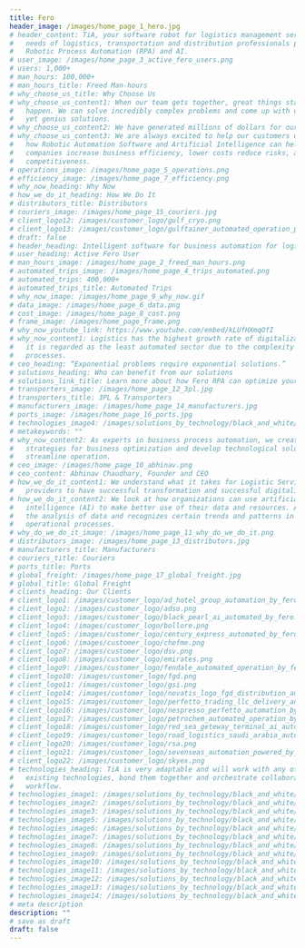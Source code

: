 ```yaml
---
title: Fero
header_image: /images/home_page_1_hero.jpg
# header_content: TiA, your software robot for logistics management serving the
#   needs of logistics, transportation and distribution professionals powered by
#   Robotic Process Automation (RPA) and AI.
# user_image: /images/home_page_3_active_fero_users.png
# users: 1,000+
# man_hours: 100,000+
# man_hours_title: Freed Man-hours
# why_choose_us_title: Why Choose Us
# why_choose_us_content1: When our team gets together, great things start to
#   happen. We can solve incredibly complex problems and come up with unexpected
#   yet genius solutions.
# why_choose_us_content2: We have generated millions of dollars for our clients in savings.
# why_choose_us_content3: We are always excited to help our customers understand
#   how Robotic Automation Software and Artificial Intelligence can help their
#   companies increase business efficiency, lower costs reduce risks, and improve
#   competitiveness.
# operations_image: /images/home_page_5_operations.png
# efficiency_image: /images/home_page_7_efficiency.png
# why_now_heading: Why Now
# how_we_do_it_heading: How We Do It
# distributors_title: Distributors
# couriers_image: /images/home_page_15_couriers.jpg
# client_logo12: /images/customer_logo/gulf_cryo.png
# client_logo13: /images/customer_logo/gulftainer_automated_operation_powered_by_fero.png
# draft: false
# header_heading: Intelligent software for business automation for logistics
# user_heading: Active Fero User
# man_hours_image: /images/home_page_2_freed_man_hours.png
# automated_trips_image: /images/home_page_4_trips_automated.png
# automated_trips: 400,000+
# automated_trips_title: Automated Trips
# why_now_image: /images/home_page_9_why_now.gif
# data_image: /images/home_page_6_data.png
# cost_image: /images/home_page_8_cost.png
# frame_image: /images/home_page_frame.png
# why_now_youtube_link: https://www.youtube.com/embed/kLUfHXmqOfI
# why_now_content1: Logistics has the highest growth rate of digitalization, but
#   it is regarded as the least automated sector due to the complexity of the
#   processes.
# ceo_heading: “Exponential problems require exponential solutions.”
# solutions_heading: Who can benefit from our solutions
# solutions_link_title: Learn more about how Fero RPA can optimize your business
# transporters_image: /images/home_page_12_3pl.jpg
# transporters_title: 3PL & Transporters
# manufacturers_image: /images/home_page_14_manufacturers.jpg
# ports_image: /images/home_page_16_ports.jpg
# technologies_image4: /images/solutions_by_technology/black_and_white/infor_integrated_with_fero.png
# metakeywords: ""
# why_now_content2: As experts in business process automation, we create
#   strategies for business optimization and develop technological solutions for
#   streamline operation.
# ceo_image: /images/home_page_10_abhinav.png
# ceo_content: Abhinav Chaudhary, Founder and CEO
# how_we_do_it_content1: We understand what it takes for Logistic Service
#   providers to have successful transformation and successful digitalization.
# how_we_do_it_content2: We look at how organizations can use artificial
#   intelligence (AI) to make better use of their data and resources. AI allows
#   the analysis of data and recognizes certain trends and patterns in their
#   operational processes.
# why_do_we_do_it_image: /images/home_page_11_why_do_we_do_it.png
# distributors_image: /images/home_page_13_distributors.jpg
# manufacturers_title: Manufacturers
# couriers_title: Couriers
# ports_title: Ports
# global_freight: /images/home_page_17_global_freight.jpg
# global_title: Global Freight
# clients_heading: Our Clients
# client_logo1: /images/customer_logo/ad_hotel_group_automation_by_fero.png
# client_logo2: /images/customer_logo/adso.png
# client_logo3: /images/customer_logo/black_pearl_ai_automated_by_fero.png
# client_logo4: /images/customer_logo/bollore.png
# client_logo5: /images/customer_logo/century_express_automated_by_fero.png
# client_logo6: /images/customer_logo/chefme.png
# client_logo7: /images/customer_logo/dsv.png
# client_logo8: /images/customer_logo/emirates.png
# client_logo9: /images/customer_logo/fendale_automated_operation_by_fero.png
# client_logo10: /images/customer_logo/fgd.png
# client_logo11: /images/customer_logo/gsi.png
# client_logo14: /images/customer_logo/novatis_logo_fgd_distribution_automated_by_fero.png
# client_logo15: /images/customer_logo/perfetto_trading_llc_delivery_and_operation_automation_by_fero.png
# client_logo16: /images/customer_logo/nespresso_perfetto_automation_by_fero.png
# client_logo17: /images/customer_logo/petrochem_automated_operation_by_fero.png
# client_logo18: /images/customer_logo/red_sea_geteway_terminal_ai_automation_by_fero.png
# client_logo19: /images/customer_logo/road_logistics_saudi_arabia_automation_powered_by_fero.png
# client_logo20: /images/customer_logo/rsa.png
# client_logo21: /images/customer_logo/sevenseas_automation_powered_by_fero.png
# client_logo22: /images/customer_logo/skyex.png
# technologies_heading: TiA is very adaptable and will work with any of your
#   existing technologies, bond them together and orchestrate collaborative
#   workflow.
# technologies_image1: /images/solutions_by_technology/black_and_white/afsys_integrated_with_fero.png
# technologies_image2: /images/solutions_by_technology/black_and_white/cargowiseone_integrated_with_fero.png
# technologies_image3: /images/solutions_by_technology/black_and_white/dell_boomi_integrated_with_fero.png
# technologies_image5: /images/solutions_by_technology/black_and_white/jda_software_integrated_with_fero.png
# technologies_image6: /images/solutions_by_technology/black_and_white/location_solution_integrated_with_fero.png
# technologies_image7: /images/solutions_by_technology/black_and_white/microsoft_dynamics_integrated_with_fero.png
# technologies_image8: /images/solutions_by_technology/black_and_white/navis_integrated_with_fero.png
# technologies_image9: /images/solutions_by_technology/black_and_white/newage_efreight_integrated_with_fero.png
# technologies_image10: /images/solutions_by_technology/black_and_white/oracle_integrated_with_fero.png
# technologies_image11: /images/solutions_by_technology/black_and_white/pipedrive_integrated_with_fero.png
# technologies_image12: /images/solutions_by_technology/black_and_white/roamworks_integrated_with_fero.png
# technologies_image13: /images/solutions_by_technology/black_and_white/sap_integrated_with_fero.png
# technologies_image14: /images/solutions_by_technology/black_and_white/symphony_integrated_with_fero.png
# meta description
description: ""
# save as draft
draft: false
---
```

